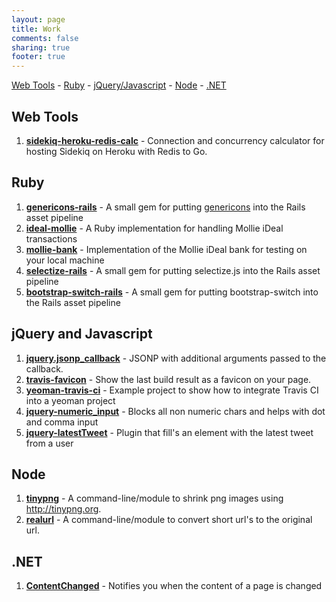 ```yaml
---
layout: page
title: Work
comments: false
sharing: true
footer: true
---
```


[Web Tools](#web-tools) - [Ruby](#ruby) - [jQuery/Javascript](#jquery) - [Node](#node) - [.NET](#net)

## <a id="ruby"></a>Web Tools

1. **[sidekiq-heroku-redis-calc](http://manuel.manuelles.nl/sidekiq-heroku-redis-calc)** - Connection and concurrency calculator for hosting Sidekiq on Heroku with Redis to Go.

## <a id="ruby"></a>Ruby

1. **[genericons-rails](https://github.com/manuelvanrijn/genericons-rails)** - A small gem for putting [genericons](http://genericons.com/) into the Rails asset pipeline
2. **[ideal-mollie](http://manuel.manuelles.nl/ideal-mollie)** - A Ruby implementation for handling Mollie iDeal transactions
3. **[mollie-bank](http://manuel.manuelles.nl/mollie-bank)** - Implementation of the Mollie iDeal bank for testing on your local machine
4. **[selectize-rails](https://github.com/manuelvanrijn/selectize-rails)** - A small gem for putting selectize.js into the Rails asset pipeline
5. **[bootstrap-switch-rails](https://github.com/manuelvanrijn/bootstrap-switch-rails)** - A small gem for putting bootstrap-switch into the Rails asset pipeline

## <a id="jquery"></a>jQuery and Javascript

1. **[jquery.jsonp_callback](http://manuel.manuelles.nl/jquery.jsonp_callback)** - JSONP with additional arguments passed to the callback.
2. **[travis-favicon](http://manuel.manuelles.nl/travis-favicon)** - Show the last build result as a favicon on your page.
3. **[yeoman-travis-ci](https://github.com/manuelvanrijn/yeoman-travis-ci)** - Example project to show how to integrate Travis CI into a yeoman project
4. **[jquery-numeric_input](http://manuel.manuelles.nl/jquery-numeric_input)** - Blocks all non numeric chars and helps with dot and comma input
5. **[jquery-latestTweet](http://manuel.manuelles.nl/jquery-latestTweet)** - Plugin that fill's an element with the latest tweet from a user

## <a id="node"></a>Node

1. **[tinypng](https://github.com/manuelvanrijn/node-tinypng)** - A command-line/module to shrink png images using http://tinypng.org.
2. **[realurl](http://manuel.manuelles.nl/node-realurl)** - A command-line/module to convert short url's to the original url.

## <a id="net"></a>.NET

1. **[ContentChanged](http://manuel.manuelles.nl/ContentChanged)** - Notifies you when the content of a page is changed
